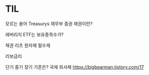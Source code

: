 


# TIL

모르는 용어
Treasurys 
재무부 증권
채권이란?

레버리지 ETF는 보유종목수가?

채권
리츠
원자재
필수재

리보금리

단기
중기
장기
기준은?
국채
회사채
https://bigbearman.tistory.com/17